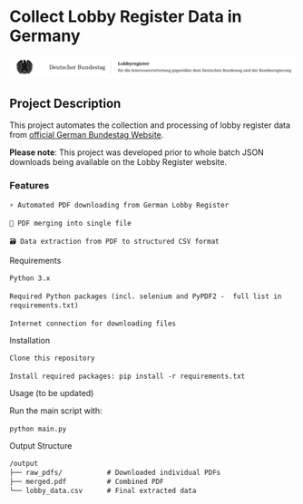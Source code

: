 # Collect Lobby Register Data in Germany
![Logo](./bundestag_register.png)

## Project Description

This project automates the collection and processing of lobby register data from [official German Bundestag Website](https://www.lobbyregister.bundestag.de/startseite?lang=de).

**Please note**: This project was developed prior to whole batch JSON downloads being available on the Lobby Register website. 

### Features

    ⚡ Automated PDF downloading from German Lobby Register

    📂 PDF merging into single file

    🗃️ Data extraction from PDF to structured CSV format

Requirements

    Python 3.x

    Required Python packages (incl. selenium and PyPDF2 -  full list in requirements.txt)

    Internet connection for downloading files

Installation

    Clone this repository

    Install required packages: pip install -r requirements.txt

Usage (to be updated)

Run the main script with:

``` python main.py ```

Output Structure
```
/output
├── raw_pdfs/           # Downloaded individual PDFs
├── merged.pdf          # Combined PDF
└── lobby_data.csv      # Final extracted data
```
